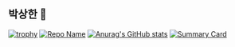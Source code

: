 ## 박상한 👋
 [![trophy](https://github-profile-trophy.vercel.app/?username=parksanghan)](https://github.com/ryo-ma/github-profile-trophy)
 [![Repo Name](https://github-readme-stats.vercel.app/api/pin/?username=parksanghan&repo=Csharp.NET)](https://github.com/parksanghan/Csharp.NET)
 [![Anurag's GitHub stats](https://github-readme-stats.vercel.app/api?username=parksanghan)](https://github.com/anuraghazra/github-readme-stats)
 [![Summary Card](https://github-profile-summary-cards.vercel.app/api/cards/profile-details?username=parksanghan)](https://github.com/vn7n24fzkq/github-profile-summary-cards)

 

 

